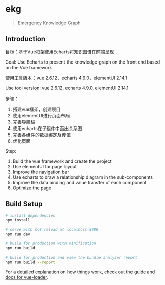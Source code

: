 # ekg

> Emergency Knowledge Graph

## Introduction

目标：基于Vue框架使用Echarts将知识图谱在前端呈现

Goal: Use Echarts to present the knowledge graph on the front end based on the 		   Vue framework

使用工具版本：vue 2.6.12，echarts 4.9.0，elementUI 2.14.1

Use tool version: vue 2.6.12, echarts 4.9.0, elementUI 2.14.1

步骤：

1. 搭建vue框架，创建项目
2. 使用elementUI进行页面布局
3. 完善导航栏
4. 使用echarts在子组件中画出关系图
5. 完善各组件的数据绑定及传值
6. 优化页面

Step:

1. Build the vue framework and create the project
2. Use elementUI for page layout
3. Improve the navigation bar
4. Use echarts to draw a relationship diagram in the sub-components
5. Improve the data binding and value transfer of each component
6. Optimize the page

## Build Setup

``` bash
# install dependencies
npm install

# serve with hot reload at localhost:8080
npm run dev

# build for production with minification
npm run build

# build for production and view the bundle analyzer report
npm run build --report
```

For a detailed explanation on how things work, check out the [guide](http://vuejs-templates.github.io/webpack/) and [docs for vue-loader](http://vuejs.github.io/vue-loader).
